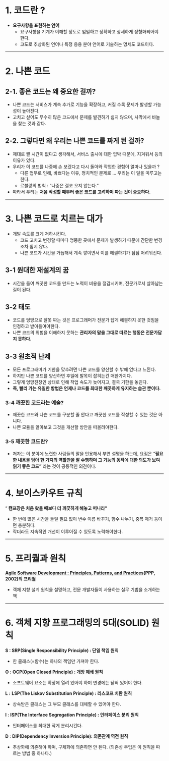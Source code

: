 # 1. 코드란 ?

- **요구사항을 표현하는 언어**
  - 요구사항을 기계가 이해할 정도로 엄밀하고 정확하고 상세하게 정형화되어야 한다.
  - 고도로 추상화된 언어나 특정 응용 분야 언어로 기술하는 명세도 코드이다.

---

# 2. 나쁜 코드

## 2-1. 좋은 코드는 왜 중요한 걸까?

- 나쁜 코드는 서비스가 계속 추가로 기능을 확장하고, 커질 수록 문제가 발생할 가능성이 높아진다.
- 고치고 싶어도 무수히 많은 코드에서 문제를 발견하기 쉽지 않으며, 사막에서 바늘을 찾는 것과 같다.

## 2-2. 그렇다면 왜 우리는 나쁜 코드를 짜게 된 걸까?

- 제대로 짤 시간이 없다고 생각해서, 서비스 출시에 대한 압박 때문에, 지겨워서 등의 이유가 있다.
- 우리가 이 코드를 나중에 손 보겠다고 다시 돌아와 작업한 경험이 얼마나 있을까 ?
  - 다른 업무로 인해, 바쁘다는 이유, 정치적인 문제로 … 우리는 이 일을 미루고는 한다.
  - 르블랑의 법칙 : “나중은 결코 오지 않는다.”
- 따라서 우리는 **처음 작성할 때부터 좋은 코드를 고려하며 짜는 것이 중요하다.**

---

# 3. 나쁜 코드로 치르는 대가

- 개발 속도를 크게 저하시킨다.
  - 코드 고치고 변경할 때마다 엉뚱한 곳에서 문제가 발생하기 때문에 간단한 변경 조차 쉽지 않다.
  - 나쁜 코드가 시간을 거듭해서 계속 쌓이면서 이를 해결하기가 점점 어려워진다.

## 3-1 원대한 재설계의 꿈

- 시간을 들여 깨끗한 코드를 만드는 노력이 비용을 절감시키며, 전문가로서 살아남는 길이 된다.

## 3-2 태도

- 코드를 엉망으로 잘못 짜는 것은 프로그래머가 전문가 답게 해결하지 못한 것임을 인정하고 받아들여야한다.
- 나쁜 코드의 위험을 이해하지 못하는 **관리자의 말을 그대로 따르는 행동은 전문가답지 못하다.**

## 3-3 원초적 난제

- 모든 프로그래머가 기한을 맞추려면 나쁜 코드를 양산할 수 밖에 없다고 느낀다.
- 하지만 나쁜 코드를 양산하면 후일에 발목이 잡히는건 매한가지다.
- 그렇게 엉망진창인 상태로 인해 작업 속도가 늦어지고, 결국 기한을 놓친다.
- **즉, 빨리 가는 유일한 방법은 언제나 코드를 최대한 깨끗하게 유지하는 습관 뿐이다.**

### 3-4 깨끗한 코드라는 예술?

- 깨끗한 코드와 나쁜 코드를 구분할 줄 안다고 깨끗한 코드를 작성할 수 있는 것은 아니다.
- 나쁜 모듈을 알아보고 그것을 개선할 방안을 떠올려야한다.

### 3-5 깨끗한 코드란?

- 저자는 이 분야에 노련한 사람들의 말을 인용해서 부연 설명을 하는데, 요점은 “**필요한 내용을 담아 한 가지의 역할만을 잘 수행하며 그 기능의 동작에 대한 의도가 보여 읽기 좋은 코드”** 라는 것이 공통적인 의견이다.

---

# 4. 보이스카우트 규칙

“ **캠프장은 처음 왔을 때보다 더 깨끗하게 해놓고 떠나라”**

- 한 번에 많은 시간을 들일 필요 없이 변수 이름 바꾸기, 함수 나누기, 중복 제거 등이면 충분하다.
- 작더라도 지속적인 개선이 이루어질 수 있도록 노력해야한다.

---

# 5. 프리퀄과 원칙

**[Agile Software Development : Principles, Patterns, and Practices](http://www.yes24.com/Product/Goods/39497990)(PPP, 2002)의 프리퀄**

- 객체 지향 설계 원칙을 설명하고, 전문 개발자들이 사용하는 실무 기법을 소개하는 책

---

# 6. **객체 지향 프로그래밍의 5대(SOLID) 원칙**

**S : SRP(Single Responsibility Principle) : 단일 책임 원칙**

- 한 클래스(=함수)는 하나의 책임만 가져야 한다.

**O** **:** **OCP(Open Closed Principle) : 개방 폐쇄 원칙**

- 소프트웨어 요소는 확장에 열려 있어야 하며 변경에는 닫혀 있어야 한다.

**L** **:** **LSP(The Liskov Substitution Principle) : 리스코프 치환 원칙**

- 상속받은 클래스는 그 부모 클래스를 대체할 수 있어야 한다.

**I** : **ISP(The Interface Segregation Principle) : 인터페이스 분리 원칙**

- 인터페이스를 최대한 작게 분리시킨다.

**D** : **DIP(Dependency Inversion Principle): 의존관계 역전 원칙**

- 추상화에 의존해야 하며, 구체화에 의존하면 안 된다. (의존성 주입은 이 원칙을 따르는 방법 중 하나다.)
